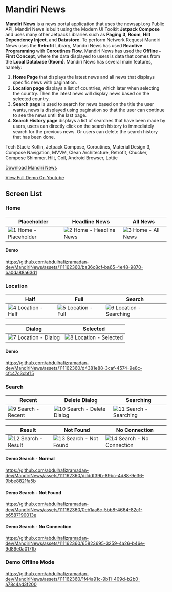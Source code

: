 # Mandiri News

**Mandiri News** is a news portal application that uses the newsapi.org Public API, Mandiri News is built using the Modern UI Toolkit **Jetpack Compose** and uses many other Jetpack Libraries such as **Paging 3**, **Room**, **Hilt Dependency Inject**, and **Datastore**. To perform Network Request Mandiri News uses the **Retrofit** Library, Mandiri News has used **Reactive Programming** with **Coroutines Flow**. Mandiri News has used the **Offline - First Concept**, where the data displayed to users is data that comes from the **Local Database (Room)**. Mandiri News has several main features, namely:
1. **Home Page** that displays the latest news and all news that displays specific news with pagination.
2. **Location page** displays a list of countries, which later when selecting the country. Then the latest news will display news based on the selected country.
3. **Search page** is used to search for news based on the title the user wants, news is displayed using pagination so that the user can continue to see the news until the last page.
4. **Search History page** displays a list of searches that have been made by users, users can directly click on the search history to immediately search for the previous news. Or users can delete the search history that has been done.

Tech Stack: 
Kotlin, Jetpack Compose, Coroutines, Material Design 3, Compose Navigation, MVVM, Clean Architecture, Retrofit, Chucker, Compose Shimmer, Hilt, Coil, Android Browser, Lottie

[Download Mandiri News](https://github.com/abdulhafizramadan-dev/MandiriNews/releases/download/v.1/app-debug.apk)

[View Full Demo On Youtube](https://youtube.com/playlist?list=PLmMnsnLKsZuAfjSRijQzygo1bCweTGxFN)

## Screen List

### Home
| Placeholder | Headline News| All News |
|--|--|--|
| ![1 Home - Placeholder](https://github.com/abdulhafizramadan-dev/MandiriNews/assets/111162360/43e4507a-a4ae-4171-b379-6c24be146600) | ![2 Home - Headline News](https://github.com/abdulhafizramadan-dev/MandiriNews/assets/111162360/d14ee75f-9afb-4e7d-b3ca-5b500721deea) | ![3 Home - All News](https://github.com/abdulhafizramadan-dev/MandiriNews/assets/111162360/cce0b54f-73b4-490b-acd3-74c8e99346ac) |

#### Demo
https://github.com/abdulhafizramadan-dev/MandiriNews/assets/111162360/ba36c8cf-ba65-4e48-9870-ba0da88a63d1


### Location
| Half | Full | Search |
|--|--|--|
| ![4 Location - Half](https://github.com/abdulhafizramadan-dev/MandiriNews/assets/111162360/7d0ccdb8-6397-4018-9181-4d8a227ee65d) | ![5 Location - Full](https://github.com/abdulhafizramadan-dev/MandiriNews/assets/111162360/2a0a58f7-6bd6-4865-a910-e6221506e2f8) | ![6 Location - Searching](https://github.com/abdulhafizramadan-dev/MandiriNews/assets/111162360/544eb94b-8649-4bff-9244-bdd81a1adf1f) |

| Dialog | Selected |
|--|--|
| ![7 Location - Dialog](https://github.com/abdulhafizramadan-dev/MandiriNews/assets/111162360/75ba34b5-a6a3-412d-a7d8-ffe2bf7ecb3c) | ![8 Location - Selected](https://github.com/abdulhafizramadan-dev/MandiriNews/assets/111162360/0558259a-8465-4bd2-8fe5-eee42c761072) |

#### Demo
https://github.com/abdulhafizramadan-dev/MandiriNews/assets/111162360/d4381e88-3caf-4574-9e8c-cfc47c3cbf15



### Search
| Recent | Delete Dialog | Searching |
|--|--|--|
| ![9 Search - Recent](https://github.com/abdulhafizramadan-dev/MandiriNews/assets/111162360/529fa8c3-6b20-47d8-9947-81e53d23f0a9) | ![10 Search - Delete Dialog](https://github.com/abdulhafizramadan-dev/MandiriNews/assets/111162360/acc17973-126b-4900-b34a-7149b986000e) | ![11 Search - Searching](https://github.com/abdulhafizramadan-dev/MandiriNews/assets/111162360/74fe77fd-8a53-40ba-bb9a-13335507eef3) |

| Result | Not Found | No Connection |
|--|--|--|
| ![12 Search - Result](https://github.com/abdulhafizramadan-dev/MandiriNews/assets/111162360/931843bc-b6ed-45d3-963f-29050d01cea6) | ![13 Search - Not Found](https://github.com/abdulhafizramadan-dev/MandiriNews/assets/111162360/a619d57b-ad7b-408b-9b54-55003c8a349d) | ![14 Search - No Connection](https://github.com/abdulhafizramadan-dev/MandiriNews/assets/111162360/5f63befe-e80c-4cf5-a708-8551f80d02e7) |

#### Demo Search - Normal
https://github.com/abdulhafizramadan-dev/MandiriNews/assets/111162360/ddddf39b-89bc-4d88-9e36-9bbe8821fa5b

#### Demo Search - Not Found
https://github.com/abdulhafizramadan-dev/MandiriNews/assets/111162360/0eb1aa6c-5bb8-4664-82c1-b6587190013e

#### Demo Search - No Connection
https://github.com/abdulhafizramadan-dev/MandiriNews/assets/111162360/65823695-3259-4a26-b46e-9d89e0a017fb

### Demo Offline Mode
https://github.com/abdulhafizramadan-dev/MandiriNews/assets/111162360/1f44a91c-9b11-409d-b2b0-a78c4ad3f200


